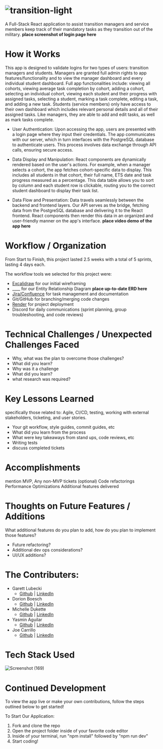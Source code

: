 # ![transition-light](https://github.com/gschool-blue-ocean/mcsp-22-transition-hub/assets/122406231/2f755b74-daa7-4c85-a848-e9566c8fb376)

A Full-Stack React application to assist transition managers and service members keep track of their mandatory tasks as they transition out of the military.
**place screenshot of login page here**

# How it Works
This app is designed to validate logins for two types of users: transition managers and students. Managers are granted full admin rights to app features/functionality and to view the manager dashboard and every individual student dashboard. Full app functionalities include: viewing all cohorts, viewing average task completion by cohort, adding a cohort, selecting an individual cohort, viewing each student and their progress with assigned tasks, selecting a student, marking a task complete, editing a task, and adding a new task. Students (service members) only have access to their own dashboard which includes relevant personal details and all of their assigned tasks. Like managers, they are able to add and edit tasks, as well as mark tasks complete.

* User Authentication: Upon accessing the app, users are presented with a login page where they input their credentials. The app communicates with our server, which in turn interfaces with the PostgreSQL database to authenticate users. This process involves data exchange through API calls, ensuring secure access.

* Data Display and Manipulation: React components are dynamically rendered based on the user's actions. For example, when a manager selects a cohort, the app fetches cohort-specific data to display. This includes all students in that cohort, their full name, ETS date and task progress measured as a percentage. This data table allows you to sort by column and each student row is clickable, routing you to the correct student dashboard to display their task list.

* Data Flow and Presentation: Data travels seamlessly between the backend and frontend layers. Our API serves as the bridge, fetching data from the PostgreSQL database and delivering it to the React frontend. React components then render this data in an organized and user-friendly manner on the app's interface.
**place video demo of the app here**

# Workflow / Organization
From Start to Finish, this project lasted 2.5 weeks with a total of 5 sprints, lasting 4 days each. 

The workflow tools we selected for this project were: 
- [Excalidraw](https://excalidraw.com/) for our initial wireframing
- ____ for our Entity Relationship Diagram **place up-to-date ERD here**
- [Jira/Confluence](https://blueocean-transitionhub.atlassian.net/jira/software/projects/SMTRAN/boards/1) for task management and documentation
- Git/GitHub for branching/merging code changes
- [Render](https://render.com/) for project deployment
- Discord for daily communications (sprint planning, group troubleshooting, and code reviews)

# Technical Challenges / Unexpected Challenges Faced
* Why, what was the plan to overcome those challenges?
* What did you learn?
* Why was it a challenge
* What did you learn?
* what research was required?

# Key Lessons Learned
specifically those related to: Agile, CI/CD, testing, working with external stakeholders, ticketing, and user stories.
* Your git workflow, style guides, commit guides, etc
* What did you learn from the process
* What were key takeaways from stand ups, code reviews, etc
* Writing tests
* discuss completed tickets

# Accomplishments
mention MVP, Any non-MVP tickets (optional)
Code refactorings
Performance Optimizations
Additional features delivered

# Thoughts on Future Features / Additions
What additional features do you plan to add, how do you plan to implement those features?
* Future refactoring?
* Additional dev ops considerations?
* UI/UX additions?

# The Contributers:
- Garett Lubecki
  * [Github](https://github.com/Garett-Lubecki) | [LinkedIn](https://www.linkedin.com/in/garett-lubecki/)
- Dorion Boesch
  * [Github](https://github.com/Paz828) | [LinkedIn](https://www.linkedin.com/in/dorionboesch/)
- Michelle Dukette
  * [Github](https://github.com/mdukette978) | [LinkedIn](https://www.linkedin.com/in/michelle-dukette/)
- Yasmin Aguilar
  * [Github](https://github.com/yasminaguilarx) | [LinkedIn](https://www.linkedin.com/in/yasmin-aguilar9/)
- Joe Carrillo
  * [Github](https://github.com/jlcarrillojr81) | [LinkedIn](https://www.linkedin.com/in/joseph-carrillo-jr/)

# Tech Stack Used
![Screenshot (169)](https://github.com/gschool-blue-ocean/mcsp-22-transition-hub/assets/122406231/c17aa271-2480-4d66-b004-f49feb420be8)

# Continued Development
To view the app live or make your own contributions, follow the steps outlined below to get started!

To Start Our Application:
1) Fork and clone the repo
2) Open the project folder inside of your favorite code editor
3) Inside of your terminal, run "npm install" followed by "npm run dev"
4) Start coding!
